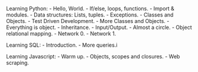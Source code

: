 Learning Python:
	- Hello, World.
	- If/else, loops, functions.
	- Import & modules.
	- Data structures: Lists, tuples.
	- Exceptions.
	- Classes and Objects.
	- Test Driven Development.
	- More Classes and Objects.
	- Everything is object.
	- Inheritance.
	- Input/Output.
	- Almost a circle.
	- Object relational mapping.
	- Network 0.
	- Network 1.

Learning SQL:
	- Introduction.
	- More queries.i

Learning Javascript:
	- Warm up.
	- Objects, scopes and closures.
	- Web scraping.
